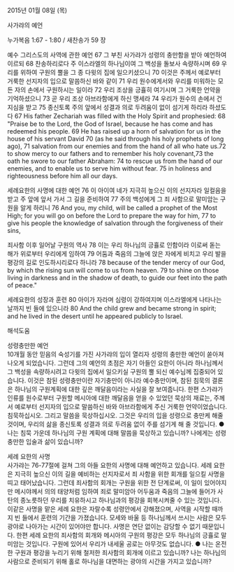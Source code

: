 2015년 01월 08일 (목)

사가랴의 예언



누가복음 1:67 - 1:80 / 새찬송가 59 장


예수 그리스도의 사역에 관한 예언 
67 그 부친 사가랴가 성령의 충만함을 받아 예언하여 이르되 68 찬송하리로다 주 이스라엘의 하나님이여 그 백성을 돌보사 속량하시며 69 우리를 위하여 구원의 뿔을 그 종 다윗의 집에 일으키셨으니 70 이것은 주께서 예로부터 거룩한 선지자의 입으로 말씀하신 바와 같이 71 우리 원수에게서와 우리를 미워하는 모든 자의 손에서 구원하시는 일이라 72 우리 조상을 긍휼히 여기시며 그 거룩한 언약을 기억하셨으니 73 곧 우리 조상 아브라함에게 하신 맹세라 74 우리가 원수의 손에서 건지심을 받고 75 종신토록 주의 앞에서 성결과 의로 두려움이 없이 섬기게 하리라 하셨도다 
67 His father Zechariah was filled with the Holy Spirit and prophesied: 68 "Praise be to the Lord, the God of Israel, because he has come and has redeemed his people. 69 He has raised up a horn of salvation for us in the house of his servant David 70 (as he said through his holy prophets of long ago), 71 salvation from our enemies and from the hand of all who hate us.72 to show mercy to our fathers and to remember his holy covenant,73 the oath he swore to our father Abraham: 74 to rescue us from the hand of our enemies, and to enable us to serve him without fear. 75 in holiness and righteousness before him all our days.  

세례요한의 사명에 대한 예언 
76 이 아이여 네가 지극히 높으신 이의 선지자라 일컬음을 받고 주 앞에 앞서 가서 그 길을 준비하여 77 주의 백성에게 그 죄 사함으로 말미암는 구원을 알게 하리니 
76 And you, my child, will be called a prophet of the Most High; for you will go on before the Lord to prepare the way for him, 77 to give his people the knowledge of salvation through the forgiveness of their sins, 

죄사함 이후 일어날 구원의 역사
78 이는 우리 하나님의 긍휼로 인함이라 이로써 돋는 해가 위로부터 우리에게 임하여 79 어둠과 죽음의 그늘에 앉은 자에게 비치고 우리 발을 평강의 길로 인도하시리로다 하니라 
78 because of the tender mercy of our God, by which the rising sun will come to us from heaven. 79 to shine on those living in darkness and in the shadow of death, to guide our feet into the path of peace." 

세례요한의 성장과 훈련
80 아이가 자라며 심령이 강하여지며 이스라엘에게 나타나는 날까지 빈 들에 있으니라 
80 And the child grew and became strong in spirit; and he lived in the desert until he appeared publicly to Israel.

해석도움





성령충만한 예언  
10개월 동안 믿음의 숙성기를 가진 사가랴의 입이 열리자 성령의 충만한 예언이 쏟아져 나오게 되었습니다. 그런데 그의 예언의 초점은 자기 아들인 요한이 아니라 하나님께서 그 백성을 속량하시려고 다윗의 집에서 일으키실 구원의 뿔 되신 예수님께 집중되어 있습니다. 이것은 참된 성령충만이란 자기충만이 아니라 예수충만이며, 참된 침묵의 결론은 하나님의 구원계획에 대한 깊은 깨달음이라는 사실을 잘 보여줍니다. 한편 스가랴가 인류를 원수로부터 구원할 메시아에 대한 깨달음을 얻을 수 있었던 묵상의 재료는, 주께서 예로부터 선지자의 입으로 말씀하신 바와 아브라함에게 주신 거룩한 언약이었습니다. 침묵하십시오. 그리고 말씀을 묵상하십시오. 그것은 우리의 입을 성령으로 충만케 해줄 것이며, 우리의 삶을 종신토록 성결과 의로 두려움 없이 주를 섬기게 해 줄 것입니다. 
● 나는 침묵 가운데 하나님의 구원 계획에 대해 말씀을 묵상하고 있습니까? 나에게는 성령충만한 입술과 삶이 있습니까? 

세례 요한의 사명  
사가랴는 76-77절에 걸쳐 그의 아들 요한의 사명에 대해 예언하고 있습니다. 세례 요한은 지극히 높으신 이의 길을 예비하는 선지자로서 죄 사함을 위한 회개를 일으킬 사명을 띠고 태어났습니다. 그런데 죄사함의 회개는 구원을 위한 전 단계로써, 이 일이 있어야지만 메시야께서 의의 태양처럼 임하여 죄로 말미암아 어두움과 죽음의 그늘에 들어가 사탄의 종노릇하던 우리를 치유하시고 하나님과의 평강을 회복시켜줄 수 있는 것입니다. 이같은 사명을 맡은 세례 요한은 자랄수록 성령안에서 강해졌으며, 사역을 시작할 때까지 빈 들에서 훈련의 기간을 가졌습니다. 모세와 바울 등 하나님께서 쓰시는 사람은 모두 광야로 나아가는 시간이 있어야만 합니다. 사명은 연단 없이는 감당할 수 없기 때문입니다. 한편 세례 요한의 죄사함의 회개와 메시아의 구원의 평강은 모두 하나님의 긍휼로 말미암는 것입니다. 구원에 있어서 우리가 내세울 공로는 아무것도 없습니다. 
● 나는 온전한 구원과 평강을 누리기 위해 철저한 죄사함의 회개에 이르고 있습니까? 나는 하나님의 사람으로 준비되기 위해 홀로 하나님을 대면하는 광야의 시간을 가지고 있습니까?